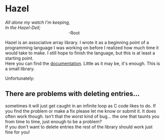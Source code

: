 # Hazel
*All alone my watch I'm keeping,*  
*In the Hazel-Dell;*  
&nbsp;&nbsp;&nbsp;&nbsp;&nbsp;&nbsp;&nbsp;&nbsp;&nbsp;&nbsp;&nbsp;&nbsp;&nbsp;&nbsp;&nbsp;&nbsp;&nbsp;&nbsp;&nbsp;&nbsp;&nbsp;&nbsp;&nbsp;&nbsp;&nbsp;&nbsp;&nbsp;&nbsp;&nbsp;&nbsp;&nbsp;&nbsp;&nbsp;&nbsp;&nbsp;&nbsp;&nbsp;&nbsp;&nbsp;&nbsp;&nbsp;&nbsp;&nbsp;&nbsp;&nbsp;&nbsp;&nbsp;&nbsp;&nbsp;&nbsp;&nbsp;&nbsp;-Root  
  
Hazel is an associative array library. I wrote it as a beginning point of a programming language I was working on before I realized how much time it would take to make. I still hope to finish the language, but this is at least a starting point.  
Here you can find the [documentation](https://github.com/chesserb/Hazel/blob/master/documentation.md). Little as it may be, it's enough. This is a small library.  
  
Unfortunately:
## There are problems with deleting entries...
sometimes it will just get caught in an infinite loop as C code likes to do. If you find the problem or make a fix please let me know or submit it.
It does often work though. Isn't that the worst kind of bug... the one that taunts you from time to time, just enough to be a problem?  
If you don't want to delete entries the rest of the library should work just fine for you!
